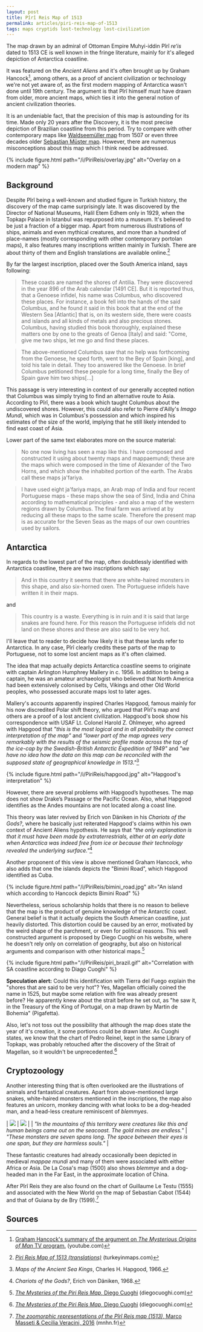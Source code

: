```yaml
---
layout: post
title: Pîrî Reis Map of 1513
permalink: articles/piri-reis-map-of-1513
tags: maps cryptids lost-technology lost-civilization
---
```


  The map drawn by an admiral of Ottoman Empire Muhyi-iddin Pîrî *re‘is* dated to 1513 CE is well known in the fringe literature, mainly for it's alleged depiction of Antarctica coastline.

  It was featured on the *Ancient Aliens* and it's often brought up by Graham Hancock[^hancock], among others, as a proof of ancient civilization or technology we're not yet aware of, as the first modern mapping of Antarctica wasn't done until 19th century.  The argument is that Pîrî himself must have drawn from older, more ancient maps, which ties it into the general notion of ancient civilization theories.

  It is an undeniable fact, that the precision of this map is astounding for its time.  Made only 20 years after the Discovery, it is the most precise depiction of Brazilian coastline from this period.  Try to compare with other contemporary maps like [Waldseemüller map](https://en.wikipedia.org/wiki/Waldseem%C3%BCller_map) from 1507 or even three decades older [Sebastian Müster map](https://www.thedigitalgallery.org/images/255).  However, there are numerous misconceptions about this map which I think need be addressed.

 {% include figure.html path="/i/PiriReis/overlay.jpg" alt="Overlay on a modern map" %}

## Background

  Despite Pîrî being a well-known and studied figure in Turkish history, the discovery of the map came surprisingly late.  It was discovered by the Director of National Museums, Halil Etem Edhem only in 1929, when the Topkapı Palace in Istanbul was repurposed into a museum.  It's believed to be just a fraction of a bigger map.  Apart from numerous illustrations of ships, animals and even mythical creatures, and more than a hundred of place-names (mostly corresponding with other contemporary portolan maps), it also features many inscriptions written mainly in Turkish.  There are about thirty of them and English translations are available online.[^translation]

  By far the largest inscription, placed over the South America inland, says following:

> These coasts are named the shores of Antilia. They were discovered in the year 896 of the Arab calendar [1491 CE]. But it is reported thus, that a Genoese infidel, his name was Columbus, who discovered these places. For instance, a book fell into the hands of the said Columbus, and he found it said in this book that at the end of the Western Sea [Atlantic] that is, on its western side, there were coasts and islands and all kinds of metals and also precious stones. Columbus, having studied this book thoroughly, explained these matters one by one to the greats of Genoa [Italy] and said: "Come, give me two ships, let me go and find these places.

> The above-mentioned Columbus saw that no help was forthcoming from the Genoese, he sped forth, went to the Bey of Spain [king], and told his tale in detail. They too answered like the Genoese. In brief Columbus petitioned these people for a long time, finally the Bey of Spain gave him two ships[…]

  This passage is very interesting in context of our generally accepted notion that Columbus was simply trying to find an alternative route to Asia.  According to Pîrî, there was a book which taught Columbus about the undiscovered shores.  However, this could also refer to Pierre d'Ailly's *Imago Mundi*, which was in Columbus's possession and which inspired his estimates of the size of the world, implying that he still likely intended to find east coast of Asia.

  Lower part of the same text elaborates more on the source material:

> No one now living has seen a map like this. I have composed and constructed it using about twenty maps and mappaemundi; these are the maps which were composed in the time of Alexander of the Two Horns, and which show the inhabited portion of the earth. The Arabs call these maps ja'fariya.

>  I have used eight ja'fariya maps, an Arab map of India and four recent Portuguese maps - these maps show the sea of Sind, India and China according to mathematical principles - and also a map of the western regions drawn by Columbus. The final farm was arrived at by reducing all these maps to the same scale. Therefore the present map is as accurate for the Seven Seas as the maps of our own countries used by sailors.


## Antarctica

  In regards to the lowest part of the map, often doubtlessly identified with Antarctica coastline, there are two inscriptions which say:

> And in this country it seems that there are white-haired monsters in this shape, and also six-horned oxen. The Portuguese infidels have written it in their maps.

  and

> This country is a waste. Everything is in ruin and it is said that large snakes are found here. For this reason the Portuguese infidels did not land on these shores and these are also said to be very hot.

  I'll leave that to reader to decide how likely it is that these lands refer to Antarctica. In any case, Pîrî clearly credits these parts of the map to Portuguese, not to some lost ancient maps as it's often claimed.

  The idea that map actually depicts Antarctica coastline seems to originate with captain Arlington Humphrey Mallery in c. 1956.  In addition to being a captain, he was an amateur archaeologist who believed that North America had been extensively colonised by Celts, Vikings and other Old World peoples, who possessed accurate maps lost to later ages.

  Mallery's accounts apparently inspired Charles Hapgood, famous mainly for his now discredited Polar shift theory, who argued that Pîrî's map and others are a proof of a lost ancient civilization.  Hapgood's book show his correspondence with USAF Lt. Colonel Harold Z. Ohlmeyer, who agreed with Hapgood that *"this is the most logical and in all probability the correct interpretation of the map"* and *"lower part of the map agrees very remarkably with the results of the seismic profile made across the top of the ice-cap by the Swedish-British Antarctic Expedition of 1949"* and *"we have no idea how the data on this map can be reconciled with the supposed state of geographical knowledge in 1513."*[^hapgood]

 {% include figure.html path="/i/PiriReis/hapgood.jpg" alt="Hapgood's interpretation" %}

  However, there are several problems with Hapgood’s hypotheses.  The map does not show Drake’s Passage or the Pacific Ocean. Also, what Hapgood identifies as the Andes mountains are not located along a coast line.  

  This theory was later revived by Erich von Däniken in his *Chariots of the Gods?*, where he basically just reiterated Hapgood's claims within his own context of Ancient Aliens hypothesis.  He says that *"the only explanation is that it must have been made by extraterrestrials, either at an early date when Antarctica was indeed free from ice or because their technology revealed the underlying surface."*[^daniken]

  Another proponent of this view is above mentioned Graham Hancock, who also adds that one the islands depicts the "Bimini Road", which Hapgood identified as Cuba.

 {% include figure.html path="/i/PiriReis/bimini_road.jpg" alt="An island which according to Hancock depicts Bimini Road" %}

  Nevertheless, serious scholarship holds that there is no reason to believe that the map is the product of genuine knowledge of the Antarctic coast.  General belief is that it actually depicts the South American coastline, just heavily distorted.  This distortion could be caused by an error, motivated by the weird shape of the parchment, or even for political reasons.  This well constructed argument is proposed by Diego Cuoghi on his website, where he doesn't rely only on correlation of geography, but also on historical arguments and comparison with other historical maps.[^cuoghi]

 {% include figure.html path="/i/PiriReis/piri_brazil.gif" alt="Correlation with SA coastline according to Diago Cuoghi" %}

  **Speculation alert:** Could this identification with Tierra del Fuego explain the "shores that are said to be very hot"?  Yes, Magellan officially coined the name in 1525, but maybe some relation with fire was already present before?  He apparently knew about the strait before he set out, as "he saw it, in the Treasury of the King of Portugal, on a map drawn by Martin de Bohemia" (Pigafetta).

  Also, let's not toss out the possibility that although the map does state the year of it's creation, it some portions could be drawn later.  As Cuoghi states, we know that the chart of Pedro Reinel, kept in the same Library of Topkapı, was probably retouched after the discovery of the Strait of Magellan, so it wouldn't be unprecedented.[^cuoghi]


## Cryptozoology

  Another interesting thing that is often overlooked are the illustrations of animals and fantastical creatures.  Apart from above-mentioned large snakes, white-haired monsters mentioned in the inscriptions, the map also features an unicorn, monkey dancing with what looks to be a dog-headed man, and a head-less creature reminiscent of *blemmyes*.

  | ![](/i/PiriReis/dancing_beasts.jpg) | ![](/i/PiriReis/blemmye.jpg) |
 |  *"In the mountains of this territory were creatures like this and human beings came out on the seacoast. The gold mines are endless."* | *"These monsters are seven spans long. The space between their eyes is one span, but they are harmless souls."* | 

  These fantastic creatures had already occasionally been depicted in medieval *mappae mundi* and many of them were associated with either Africa or Asia.  De La Cosa's map (1500) also shows *blemmye* and a dog-headed man in the Far East, in the approximate location of China.

  After Pîrî Reis they are also found on the chart of Guillaume Le Testu (1555) and associated with the New World on the map of Sebastian Cabot (1544) and that of Guiana by de Bry (1599).[^masseti]


## Sources

[^hancock]: [Graham Hancock's summary of the argument on *The Mysterious Origins of Man* TV program.](https://www.youtube.com/watch?v=Qt2GYyGTXTs) (youtube.com)

[^translation]: [*Piri Reis Map of 1513 (translations)*](http://turkeyinmaps.com/piri.html) (turkeyinmaps.com)

[^hapgood]: *Maps of the Ancient Sea Kings*, Charles H. Hapgood, 1966.

[^daniken]: *Chariots of the Gods?*, Erich von Däniken, 1968.

[^cuoghi]: [*The Mysteries of the Piri Reis Map*, Diego Cuoghi](https://www.diegocuoghi.com/Piri_Reis/PiriReis_eng.htm) (diegocuoghi.com)

[^masseti]: [*The zoomorphic representations of the Pîrî Reis map (1513)*, Marco Masseti & Cecilia Veracini, 2016](https://sciencepress.mnhn.fr/en/periodiques/anthropozoologica/51/1/les-representations-zoomorphiques-de-la-carte-de-piri-reis-1513) (mnhn.fr)
